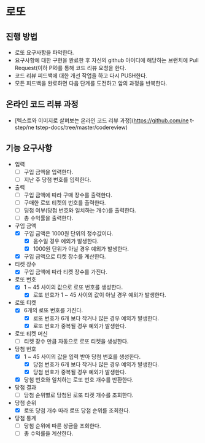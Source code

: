 # 로또

## 진행 방법

* 로또 요구사항을 파악한다.
* 요구사항에 대한 구현을 완료한 후 자신의 github 아이디에 해당하는 브랜치에 Pull Request(이하 PR)를 통해 코드 리뷰 요청을 한다.
* 코드 리뷰 피드백에 대한 개선 작업을 하고 다시 PUSH한다.
* 모든 피드백을 완료하면 다음 단계를 도전하고 앞의 과정을 반복한다.

## 온라인 코드 리뷰 과정

* [텍스트와 이미지로 살펴보는 온라인 코드 리뷰 과정](https://github.com/ne t-step/ne tstep-docs/tree/master/codereview)

## 기능 요구사항

- 입력
    - [ ] 구입 금액을 입력한다.
    - [ ] 지난 주 당첨 번호를 입력한다.

- 출력
    - [ ] 구입 금액에 따라 구매 장수를 출력한다.
    - [ ] 구매한 로또 티켓의 번호를 출력한다.
    - [ ] 딩첨 여부(당첨 번호와 일치하는 개수)를 출력한다.
    - [ ] 총 수익률을 출력한다.

- 구입 금액
    - [x] 구입 금액은 1000원 단위의 정수값이다.
        - [x] 음수일 경우 예외가 발생한다.
        - [x] 1000원 단위가 아닐 경우 예외가 발생한다.
    - [x] 구입 금액으로 티켓 장수를 계산한다.

- 티켓 장수
    - [x] 구입 금액에 따라 티켓 장수를 가진다.

- 로또 번호
    - [x] 1 ~ 45 사이의 값으로 로또 번호를 생성한다.
        - [x] 로또 번호가 1 ~ 45 사이의 값이 아닐 경우 예외가 발생한다.

- 로또 티켓
    - [x] 6개의 로또 번호를 가진다.
        - [x] 로또 번호가 6개 보다 작거나 많은 경우 예외가 발생한다.
        - [x] 로또 번호가 중복될 경우 예외가 발생한다.

- 로또 티켓 머신
    - [ ] 티켓 장수 만큼 자동으로 로또 티켓을 생성한다.

- 당첨 번호
    - [x] 1 ~ 45 사이의 값을 입력 받아 당첨 번호를 생성한다.
        - [x] 당첨 번호가 6개 보다 작거나 많은 경우 예외가 발생한다.
        - [x] 당첨 번호가 중복될 경우 예외가 발생한다.
    - [x] 당첨 번호와 일치하는 로또 번호 개수를 반환한다.

- 당첨 결과
    - [ ] 당첨 순위별로 당첨된 로또 티켓 개수를 조회한다.

- 당첨 순위
    - [x] 로또 당첨 개수 따라 로또 당첨 순위를 조회한다.

- 당첨 통계
    - [ ] 당첨 순위에 따른 상금을 조회한다.
    - [ ] 총 수익률을 계산한다.